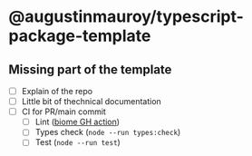 # @augustinmauroy/typescript-package-template

## Missing part of the template

- [ ] Explain of the repo
- [ ] Little bit of thechnical documentation
- [ ] CI for PR/main commit
  - [ ] Lint ([biome GH action](https://biomejs.dev/recipes/continuous-integration/#github-actions))
  - [ ] Types check (`node --run types:check`)
  - [ ] Test (`node --run test`)
